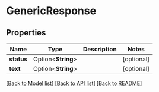 # GenericResponse

## Properties

Name | Type | Description | Notes
------------ | ------------- | ------------- | -------------
**status** | Option<**String**> |  | [optional]
**text** | Option<**String**> |  | [optional]

[[Back to Model list]](../README.md#documentation-for-models) [[Back to API list]](../README.md#documentation-for-api-endpoints) [[Back to README]](../README.md)


